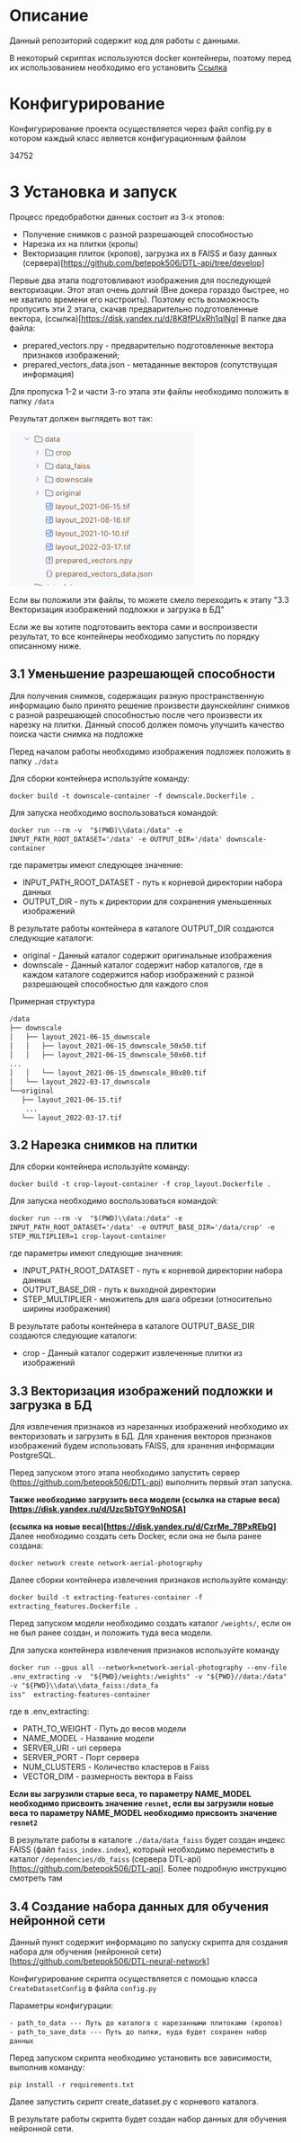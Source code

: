 # Описание

Данный репозиторий содержит код для работы с данными.

В некоторый скриптах используются docker контейнеры, поэтому перед их использованием необходимо его установить [Ссылка](https://www.docker.com/get-started/)

# Конфигурирование

Конфигурирование проекта осуществляется через файл config.py в котором каждый класс является конфигурационным файлом 

34752 
# 3 Установка и запуск

Процесс предобработки данных состоит из 3-х этопов:

- Получение снимков с разной разрешающей способностью
- Нарезка их на плитки (кропы)
- Векторизация плиток (кропов), загрузка их в FAISS и базу данных (сервера)[https://github.com/betepok506/DTL-api/tree/develop]

Первые два этапа подготовливают изображения для последующей векторизации. Этот этап очень долгий (Вне докера гораздо быстрее, но не хватило времени его настроить).
Поэтому есть возможность пропусить эти 2 этапа, скачав предварительно подготовленные вектора, (ссылка)[https://disk.yandex.ru/d/8K8fPUxRh1qlNg] 
В папке два файла:
- prepared_vectors.npy - предварительно подготовленные вектора признаков изображений;
- prepared_vectors_data.json - метаданные векторов (сопутствущая информация)

Для пропуска 1-2 и части 3-го этапа эти файлы необходимо положить в папку `/data`

Результат должен выглядеть вот так:

![](docs/faiss_data.PNG)

Если вы положили эти файлы, то можете смело переходить к этапу "3.3 Векторизация изображений подложки и загрузка в БД"

Если же вы хотите подготоваить вектора сами и воспроизвести результат, то все контейнеры необходимо запустить по порядку описанному ниже.

## 3.1 Уменьшение разрешающей способности

Для получения снимков, содержащих разную пространственную информацию было принято решение произвести даунскейлинг 
снимков с разной разрешающей способностью после чего произвести их нарезку на плитки. 
Данный способ должен помочь улучшить качество поиска части снимка на подложке 


Перед началом работы необходимо изображения подложек положить в папку `./data`

Для сборки контейнера используйте команду:
```commandline
docker build -t downscale-container -f downscale.Dockerfile .
```

Для запуска необходимо воспользоваться командой:
```commandline
docker run --rm -v  "$(PWD)\\data:/data" -e INPUT_PATH_ROOT_DATASET='/data' -e OUTPUT_DIR='/data' downscale-container
```
где параметры имеют следующее значение:
- INPUT_PATH_ROOT_DATASET - путь к корневой директории набора данных
- OUTPUT_DIR - путь к директории для сохранения уменьшенных изображений

В результате работы контейнера в каталоге OUTPUT_DIR создаются следующие каталоги:
- original - Данный каталог содержит оригинальные изображения
- downscale - Данный каталог содержит набор каталогов, где в каждом каталоге содержится набор изображений с разной разрешающей способностью для каждого слоя

Примерная структура
```commandline
/data
├── downscale
│   ├── layout_2021-06-15_downscale
│   │   ├── layout_2021-06-15_downscale_50x50.tif
│   │   ├── layout_2021-06-15_downscale_50x60.tif
...
│   │   └── layout_2021-06-15_downscale_80x80.tif
│   └── layout_2022-03-17_downscale
└──original
   ├── layout_2021-06-15.tif
    ...
   └── layout_2022-03-17.tif
```
## 3.2 Нарезка снимков на плитки

Для сборки контейнера используйте команду:
```commandline
docker build -t crop-layout-container -f crop_layout.Dockerfile .
```

Для запуска необходимо воспользоваться командой:
```commandline
docker run --rm -v  "$(PWD)\\data:/data" -e INPUT_PATH_ROOT_DATASET='/data' -e OUTPUT_BASE_DIR='/data/crop' -e STEP_MULTIPLIER=1 crop-layout-container
```
где параметры имеют следующие значения:
- INPUT_PATH_ROOT_DATASET - путь к корневой директории набора данных
- OUTPUT_BASE_DIR - путь к выходной директории
- STEP_MULTIPLIER - множитель для шага обрезки (относительно ширины изображения)

В результате работы контейнера в каталоге OUTPUT_BASE_DIR создаются следующие каталоги:
- crop - Данный каталог содержит извлеченные плитки из изображений

## 3.3 Векторизация изображений подложки и загрузка в БД

Для извлечения признаков из нарезанных изображений необходимо их векторизовать и загрузить в БД.
Для хранения векторов признаков изображений будем использовать FAISS, для хранения информации PostgreSQL.

Перед запуском этого этапа необходимо запустить сервер (https://github.com/betepok506/DTL-api) выполнить первый этап запуска.

**Также необходимо загрузить веса модели (ссылка на старые веса)[https://disk.yandex.ru/d/UzcSbTGY9nNOSA]**

**(ссылка на новые веса)[https://disk.yandex.ru/d/CzrMe_78PxREbQ]**
Далее необходимо создать сеть Docker, если она не была ранее создана:
```commandline
docker network create network-aerial-photography
```

Далее сборки контейнера извлечения признаков используйте команду:
```commandline
docker build -t extracting-features-container -f extracting_features.Dockerfile .
```

Перед запуском модели необходимо создать каталог `/weights/`, если он не был ранее создан, и положить туда веса модели.

Для запуска контейнера извлечения признаков используйте команду
```commandline
docker run --gpus all --network=network-aerial-photography --env-file .env_extracting -v  "${PWD}/weights:/weights" -v "${PWD}//data:/data" -v "${PWD}\\data\\data_faiss:/data_fa
iss"  extracting-features-container

```
где в .env_extracting:
- PATH_TO_WEIGHT - Путь до весов модели
- NAME_MODEL - Название модели
- SERVER_URI - uri сервера
- SERVER_PORT - Порт сервера
- NUM_CLUSTERS - Количество кластеров в Faiss
- VECTOR_DIM - размерность вектора в Faiss

**Если вы загрузили старые веса, то параметру NAME_MODEL необходимо присвоить значение `resnet`, если вы загрузили новые веса
то параметру NAME_MODEL необходимо присвоить значение `resnet2`**


В результате работы в каталоге `./data/data_faiss` будет создан индекс FAISS (файл `faiss_index.index`), 
который необходимо переместить в каталог `/dependencies/db_faiss`
(сервера DTL-api)[https://github.com/betepok506/DTL-api]. Более подробную инструкцию смотреть там

## 3.4 Создание набора данных для обучения нейронной сети

Данный пункт содержит информацию по запуску скрипта для создания набора для обучения (нейронной сети)[https://github.com/betepok506/DTL-neural-network]

Конфигурирование скрипта осуществляется с помощью класса `CreateDatasetConfig` в файла `config.py`

Параметры конфигурации:
```commandline
- path_to_data --- Путь до каталога с нарезанными плитоками (кропов)
- path_to_save_data --- Путь до папки, куда будет сохранен набор данных
```

Перед запуском скрипта необходимо установить все зависимости, выполнив команду:
```commandline
pip install -r requirements.txt
```

Далее запустить скрипт create_dataset.py с корневого каталога.

В результате работы скрипта будет создан набор данных для обучения нейронной сети.